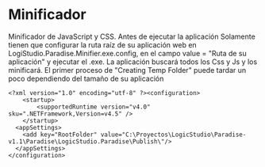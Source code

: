 Minificador
===========

Minificador de JavaScript y CSS.
Antes de ejecutar la aplicación Solamente tienen que configurar la ruta raíz de su aplicación web en LogiStudio.Paradise.Minifier.exe.config, en el campo 
value = "Ruta de su aplicación" y ejecutar el .exe. La aplicación buscará todos los Css y Js y los minificará.
El primer proceso de "Creating Temp Folder" puede tardar un poco dependiendo del tamaño de su aplicación

```
<?xml version="1.0" encoding="utf-8" ?><configuration>
    <startup> 
        <supportedRuntime version="v4.0" sku=".NETFramework,Version=v4.5" />
    </startup>
  <appSettings>
    <add key="RootFolder" value="C:\Proyectos\LogicStudio\Paradise-v1.1\Paradise\LogicStudio.Paradise\Publish\"/>
  </appSettings>
</configuration>
```

